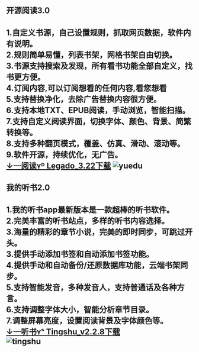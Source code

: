 ## 开源阅读3.0
1.自定义书源，自己设置规则，抓取网页数据，软件内有说明。   
2.规则简单易懂，列表书架，网格书架自由切换。   
3.书源支持搜索及发现，所有看书功能全部自定义，找书更方便。   
4.订阅内容,可以订阅想看的任何内容,看您想看    
5.支持替换净化，去除广告替换内容很方便。   
6.支持本地TXT、EPUB阅读，手动浏览，智能扫描。   
7.支持自定义阅读界面，切换字体、颜色、背景、简繁转换等。  
8.支持多种翻页模式，覆盖、仿真、滑动、滚动等。  
9.软件开源，持续优化，无广告。  
[↓┈阅读ʏᴰ Legado_3.22下载](https://kunfei.lanzoui.com/b0f810h4b)
![yuedu](https://raw.githubusercontents.com/liu673cn/book/main/img/yuedu.jpg)   
------
## 我的听书2.0
1.我的听书app最新版本是一款超棒的听书软件。   
2.完美丰富的听书站点，多样的听书内容选择。   
3.海量的精彩的章节小说，完美的即时同步，可跳过开头。  
3.提供手动添加书签和自动添加书签功能。   
4.提供手动和自动备份/还原数据库功能，云端书架同步。   
5.支持智能发音，多种发音人，支持普通话及各种方言。   
6.支持调整字体大小，智能分析章节目录。   
7.调整屏幕亮度，设置阅读背景及字体颜色等。   
[↓┈听书ʏˢ Tingshu_v2.2.8下载](https://pan.lanzoux.com/b873905)  
![tingshu](https://raw.githubusercontents.com/liu673cn/book/main/img/tingshu.jpg)   
------
